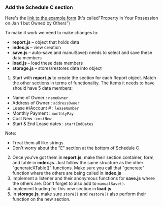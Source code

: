 ### Add the Schedule C section

Here's the [link to the example form](https://asulearn.appstate.edu/pluginfile.php/2771868/mod_resource/content/0/SamplePropertyDeclaration.pdf) (It's called"Property in Your Possession on Jan 1 but Owned by Others")

To make it work we need to make changes to:

- **report.js** – object that holds data
- **index.js** – view creation
- **save.js** – auto-save and manulSave() needs to select and save these data members
- **load.js** – load these data members
- **storage.js** – stores/restores data into object



1. Start with **report.js** to create the section for each Report object. Match the other sections in terms of functionality. The Items it needs to have should have 5 data members:

- Name of Owner : `nameOwner` 
- Address of Owner : `addressOwner `
- Lease #/Account # : `leaseNumber ` 
- Monthly Payment : `monthlyPay`
- Cost New : `costNew` 
- Start & End Lease dates : `startEndDates`



Note:

- Treat them all like strings
- Don't worry about the "E" section at the bottom of Schedule C



2. Once you've got them in **report.js**, make their section container, form, and table in **index.js**. Just follow the same structure as the other "generateXTable()" functions. Make sure you call that "generate" function where the others are being called in **index.js**
3. Implement a listener and their anonymous functions for **save.js** where the others are. Don't forget to also add to `manualSave()`.
4. Implement loading for this new section in **load.js**
5. In **storage.js**, make sure `store()` and `restore()` also perform their function on the new section. 